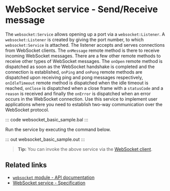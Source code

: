# WebSocket service - Send/Receive message

The `websocket:Service` allows opening up a port via a `websocket:Listener`. A `websocket:Listener` is created by giving the port number, to which `websocket:Service` is attached. The listener accepts and serves connections from WebSocket clients. The `onMessage` remote method is there to receive incoming WebSocket messages. There are a few other remote methods to receive other types of WebSocket messages. The `onOpen` remote method is dispatched as soon as the WebSocket handshake is completed and the connection is established, `onPing` and `onPong` remote methods are dispatched upon receiving ping and pong messages respectively, `onIdleTimeout` remote method is dispatched when the idle timeout is reached, `onClose` is dispatched when a close frame with a `statusCode` and a `reason` is received and finally the `onError` is dispatched when an error occurs in the WebSocket connection. Use this service to implement user applications where you need to establish two-way communication over the WebSocket protocol.

::: code websocket_basic_sample.bal :::

Run the service by executing the command below.

::: out websocket_basic_sample.out :::

>**Tip:** You can invoke the above service via the [WebSocket client](/learn/by-example/websocket-client/).

## Related links
- [`websocket` module - API documentation](https://lib.ballerina.io/ballerina/websocket/latest)
- [WebSocket service - Specification](/spec/websocket/#3-service-types)
